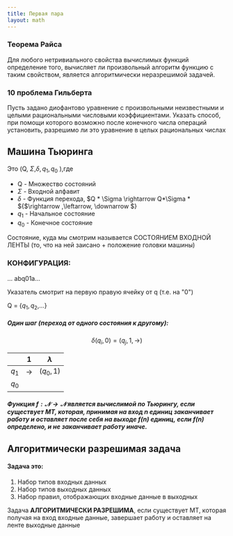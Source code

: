 ```yaml
---
title: Первая пара
layout: math
---
```


### Теорема Райса

Для любого нетривиального свойства вычислимых функций  определение того, вычисляет ли произвольный алгоритм функцию с таким  свойством, является алгоритмически неразрешимой задачей. 

### 10 проблема Гильберта

Пусть задано диофантово уравнение с произвольными неизвестными и целыми  рациональными числовыми коэффициентами. Указать способ, при помощи  которого возможно после конечного числа операций установить, разрешимо  ли это уравнение в целых рациональных числах 

## Машина Тьюринга

Это (Q, $\Sigma$,$\delta, q_1, q_0$ ),где

- Q - Множество состояний
- $\Sigma$ - Входной алфавит
- $\delta$  - Функция перехода, $Q * \Sigma \rightarrow Q*\Sigma * ${$\rightarrow ,\leftarrow, \downarrow $}
- $q_1$ - Начальное состояние
- $q_0$ - Конечное состояние

Состояние, куда мы смотрим называется СОСТОЯНИЕМ ВХОДНОЙ ЛЕНТЫ (то, что на ней заисано + положение головки машины)

### КОНФИГУРАЦИЯ: 

... abq01a...

Указатель смотрит на первую правую ячейку от q (т.е. на "0")

Q = {$q_1,q_2,$...}

##### Один шаг (переход от одного состояния к другому):

$$
\delta(q_i,0) = (q_j,1,\rightarrow)
$$

|       | 1             | $\lambda$  |
| ----- | ------------- | ---------- |
| $q_1$ | $\rightarrow$ | ($q_0, 1$) |
| $q_0$ |               |            |

##### Функция $f:\mathcal N \rightarrow\mathcal N$ является вычислимой по Тьюрингу, если существует МТ, которая, принимая на вход n единиц заканчивает работу и оставляет после себя на выходе $f(n)$ единиц, если $f(n)$ определено, и не заканчивает работу иначе. 

## Алгоритмически разрешимая задача

#### Задача это:

1. Набор типов входных данных
2. Набор типов выходных данных
3. Набор правил, отображающих входные данные в выходных

Задача **АЛГОРИТМИЧЕСКИ РАЗРЕШИМА**, если существует МТ, которая получая на вход входные данные, завершает работу и оставляет на ленте выходные данные